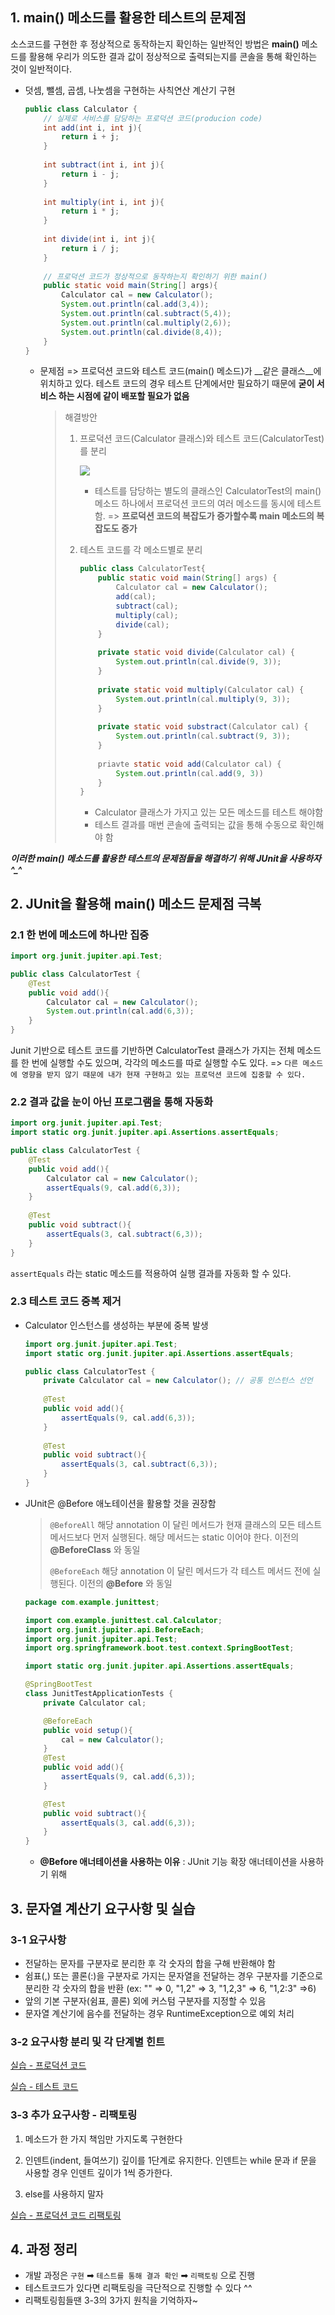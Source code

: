 ## 1. main() 메소드를 활용한 테스트의 문제점

소스코드를 구현한 후 정상적으로 동작하는지 확인하는 일반적인 방법은 __main()__ 메소드를 활용해 우리가 의도한 결과 값이 정상적으로 출력되는지를 콘솔을 통해 확인하는 것이 일반적이다.

* 덧셈, 뺄셈, 곱셈, 나눗셈을 구현하는 사칙연산 계산기 구현

  ```java
  public class Calculator {
      // 실제로 서비스를 담당하는 프로덕션 코드(producion code)
      int add(int i, int j){
          return i + j;
      }
      
      int subtract(int i, int j){
          return i - j;
      }
      
      int multiply(int i, int j){
          return i * j;
      }
      
      int divide(int i, int j){
          return i / j;
      }
      
      // 프로덕션 코드가 정상적으로 동작하는지 확인하기 위한 main()
      public static void main(String[] args){
          Calculator cal = new Calculator();
          System.out.println(cal.add(3,4));
          System.out.println(cal.subtract(5,4));
          System.out.println(cal.multiply(2,6));
          System.out.println(cal.divide(8,4));
      }
  }
  ```

  - 문제점 => 프로덕션 코드와 테스트 코드(main() 메소드)가 __같은 클래스__에 위치하고 있다.  테스트 코드의 경우 테스트 단계에서만 필요하기 때문에 __굳이 서비스 하는 시점에 같이 배포할 필요가 없음__

    > 해결방안 
    >
    > 1. 프로덕션 코드(Calculator 클래스)와 테스트 코드(CalculatorTest)를 분리
    >
    >    ![](https://img1.daumcdn.net/thumb/R1280x0/?scode=mtistory2&fname=https%3A%2F%2Fblog.kakaocdn.net%2Fdn%2FbokJ0v%2Fbtq530mToLF%2FKfFtW5AkPv1nkkHklk8Fyk%2Fimg.png)
    >
    >    - 테스트를 담당하는 별도의 클래스인 CalculatorTest의 main() 메소드 하나에서 프로덕션 코드의 여러 메소드를 동시에 테스트 함. => __프로덕션 코드의 복잡도가 증가할수록 main 메소드의 복잡도도 증가__
    >
    > 2. 테스트 코드를 각 메소드별로 분리
    >
    >    ```java
    >    public class CalculatorTest{
    >        public static void main(String[] args) {
    >            Calculator cal = new Calculator();
    >            add(cal);
    >            subtract(cal);
    >            multiply(cal);
    >            divide(cal);
    >        }
    >        
    >        private static void divide(Calculator cal) {
    >            System.out.println(cal.divide(9, 3));
    >        }
    >        
    >        private static void multiply(Calculator cal) {
    >            System.out.println(cal.multiply(9, 3));
    >        }
    >        
    >        private static void substract(Calculator cal) {
    >            System.out.println(cal.subtract(9, 3));
    >        }
    >        
    >        priavte static void add(Calculator cal) {
    >            System.out.println(cal.add(9, 3))
    >        }
    >    }
    >    ```
    >
    >    - Calculator 클래스가 가지고 있는 모든 메소드를 테스트 해야함
    >    - 테스트 결과를 매번 콘솔에 출력되는 값을 통해 수동으로 확인해야 함

***이러한 main() 메소드를 활용한 테스트의 문제점들을 해결하기 위해 JUnit을 사용하자^_^***



## 2. JUnit을 활용해 main() 메소드 문제점 극복

### 2.1 한 번에 메소드에 하나만 집중

```java
import org.junit.jupiter.api.Test;

public class CalculatorTest {
    @Test
    public void add(){
        Calculator cal = new Calculator();
        System.out.println(cal.add(6,3));
    }
}
```

Junit 기반으로 테스트 코드를 기반하면 CalculatorTest 클래스가 가지는 전체 메소드를 한 번에 실행할 수도 있으며, 각각의 메소드를 따로 실행할 수도 있다. => `다른 메소드에 영향을 받지 않기 때문에 내가 현재 구현하고 있는 프로덕션 코드에 집중할 수 있다.`

### 2.2 결과 값을 눈이 아닌 프로그램을 통해 자동화

```java
import org.junit.jupiter.api.Test;
import static org.junit.jupiter.api.Assertions.assertEquals;

public class CalculatorTest {
    @Test
    public void add(){
        Calculator cal = new Calculator();
        assertEquals(9, cal.add(6,3));
    }
    
    @Test
    public void subtract(){
        assertEquals(3, cal.subtract(6,3));
    }
}
```

`assertEquals` 라는 static 메소드를 적용하여 실행 결과를 자동화 할 수 있다.

### 2.3 테스트 코드 중복 제거

- Calculator 인스턴스를 생성하는 부분에 중복 발생

  ```java
  import org.junit.jupiter.api.Test;
  import static org.junit.jupiter.api.Assertions.assertEquals;
  
  public class CalculatorTest {
      private Calculator cal = new Calculator(); // 공통 인스턴스 선언
      
      @Test
      public void add(){
          assertEquals(9, cal.add(6,3));
      }
      
      @Test
      public void subtract(){
          assertEquals(3, cal.subtract(6,3));
      }
  }
  ```

- JUnit은 @Before 애노테이션을 활용할 것을 권장함

  > `@BeforeAll`
  > 해당 annotation 이 달린 메서드가 현재 클래스의 모든 테스트 메서드보다 먼저 실행된다.
  > 해당 메서드는 static 이어야 한다.
  > 이전의 __@BeforeClass__ 와 동일
  >
  > `@BeforeEach`
  > 해당 annotation 이 달린 메서드가 각 테스트 메서드 전에 실행된다.
  > 이전의 __@Before__ 와 동일

  ```java
  package com.example.junittest;
  
  import com.example.junittest.cal.Calculator;
  import org.junit.jupiter.api.BeforeEach;
  import org.junit.jupiter.api.Test;
  import org.springframework.boot.test.context.SpringBootTest;
  
  import static org.junit.jupiter.api.Assertions.assertEquals;
  
  @SpringBootTest
  class JunitTestApplicationTests {
      private Calculator cal;
  
      @BeforeEach
      public void setup(){
          cal = new Calculator();
      }
      @Test
      public void add(){
          assertEquals(9, cal.add(6,3));
      }
  
      @Test
      public void subtract(){
          assertEquals(3, cal.add(6,3));
      }
  }
  
  ```

  - **@Before 애너테이션을 사용하는 이유** : JUnit 기능 확장 애너테이션을 사용하기 위해



## 3. 문자열 계산기 요구사항 및 실습

### 3-1 요구사항

- 전달하는 문자를 구분자로 분리한 후 각 숫자의 합을 구해 반환해야 함
- 쉼표(,) 또는 콜론(:)을 구분자로 가지는 문자열을 전달하는 경우 구분자를 기준으로 분리한 각 숫자의 합을 반환 (ex: "" => 0, "1,2" => 3, "1,2,3" => 6, "1,2:3" =>6)
- 앞의 기본 구분자(쉼표, 콜론) 외에 커스텀 구분자를 지정할 수 있음
- 문자열 계산기에 음수를 전달하는 경우 RuntimeException으로 예외 처리

### 3-2 요구사항 분리 및 각 단계별 힌트

[실습 - 프로덕션 코드](https://github.com/suwampy/next-step-string-calculator/blob/master/src/main/java/com/junittest/cal/StringCalculator.java)

[실습 - 테스트 코드](https://github.com/suwampy/next-step-string-calculator/blob/master/src/test/java/com/junittest/cal/StringCalculatorTest.java)


### 3-3 추가 요구사항 - 리팩토링

1. 메소드가 한 가지 책임만 가지도록 구현한다

2. 인덴트(indent, 들여쓰기) 깊이를 1단계로 유지한다. 인덴트는 while 문과 if 문을 사용할 경우 인덴트 깊이가 1씩 증가한다.

3. else를 사용하지 말자

[실습 - 프로덕션 코드 리팩토링](https://github.com/suwampy/next-step-string-calculator/blob/master/src/main/java/com/junittest/cal/StringCalculatorRefactor.java)



## 4. 과정 정리

- 개발 과정은 `구현` ➡ `테스트를 통해 결과 확인`  ➡  `리팩토링` 으로 진행
- 테스트코드가 있다면 리팩토링을 극단적으로 진행할 수 있다 ^^
- 리팩토링힘들땐 3-3의 3가지 원칙을 기억하자~

